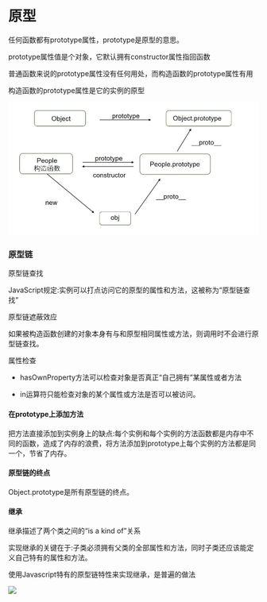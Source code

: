 # 原型

任何函数都有prototype属性，prototype是原型的意思。

prototype属性值是个对象，它默认拥有constructor属性指回函数

普通函数来说的prototype属性没有任何用处，而构造函数的prototype属性有用

构造函数的prototype属性是它的实例的原型

![](../../../images/prototype.jpg)

### 原型链

原型链查找

JavaScript规定:实例可以打点访问它的原型的属性和方法，这被称为“原型链查找”

原型链遮蔽效应

如果被构造函数创建的对象本身有与和原型相同属性或方法，则调用时不会进行原型链查找。

属性检查

* hasOwnProperty方法可以检查对象是否真正“自己拥有”某属性或者方法

* in运算符只能检查对象的某个属性或方法是否可以被访问。

#### 在prototype上添加方法

把方法直接添加到实例身上的缺点:每个实例和每个实例的方法函数都是内存中不同的函数，造成了内存的浪费，将方法添加到prototype上每个实例的方法都是同一个，节省了内存。

#### 原型链的终点

Object.prototype是所有原型链的终点。

#### 继承

继承描述了两个类之间的“is a kind of”关系

实现继承的关键在于:子类必须拥有父类的全部属性和方法，同时子类还应该能定义自己特有的属性和方法。

使用Javascript特有的原型链特性来实现继承，是普遍的做法

![](../../../../images/inherit.jpg)